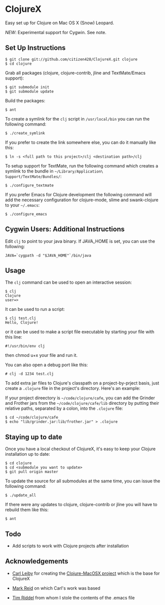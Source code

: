 ClojureX
========

Easy set up for Clojure on Mac OS X (Snow) Leopard.

*NEW*: Experimental support for Cygwin.  See note.

Set Up Instructions
-------------------

	$ git clone git://github.com/citizen428/ClojureX.git clojure
	$ cd clojure

Grab all packages (clojure, clojure-contrib, jline and TextMate/Emacs support):

	$ git submodule init
	$ git submodule update

Build the packages:
	
	$ ant

To create a symlink for the `clj` script in `/usr/local/bin` you can run the following command:

    $ ./create_symlink

If you prefer to create the link somewhere else, you can do it manually like this:

	$ ln -s <full path to this project>/clj <destination path>/clj
	
To setup support for TextMate, run the following command which creates a symlink to the bundle in `~/Library/Application\ Support/TextMate/Bundles/`:

    $ ./configure_textmate
  
If you prefer Emacs for Clojure development the following command will add the necessary configuration for clojure-mode, slime and swank-clojure to your `~/.emacs`:

    $ ./configure_emacs

Cygwin Users: Additional Instructions
-------------------------------------

Edit `clj` to point to your java binary.  If JAVA_HOME is set, you can use the following:

  ``JAVA=`cygpath -d "$JAVA_HOME"`/bin/java``

Usage
-----

The `clj` command can be used to open an interactive session:

	$ clj
	Clojure
	user=> 

It can be used to run a script:

	$ clj test.clj 
	Hello, Clojure!

or it can be used to make a script file executable by starting your file with this line:

	#!/usr/bin/env clj

then chmod u+x your file and run it.

You can also open a debug port like this:

    # clj -d 1234 test.clj
	
To add extra jar files to Clojure's classpath on a project-by-prject basis, just create a `.clojure` file in the project's directory. Here's an example: 

If your project direectory is `~/code/clojure/cafe`, you can add the Grinder and Frother jars from the `~/code/clojure/cafe/lib` directory by putting their relative paths, separated by a colon, into the `.clojure` file:

	$ cd ~/code/clojure/cafe
	$ echo "lib/grinder.jar:lib/frother.jar" > .clojure

Staying up to date
------------------

Once you have a local checkout of ClojureX, it's easy to keep your Clojure installation up to date:

    $ cd clojure
    $ cd <submodule you want to update>
    $ git pull origin master
    
To update the source for all submodules at the same time, you can issue the following command:

    $ ./update_all

If there were any updates to clojure, clojure-contrib or jline you will have to rebuild them like this:

    $ ant

Todo
----

* Add scripts to work with Clojure projects after installation

Acknowledgements
----------------

* [Carl Leiby](http://www.carlism.org/) for creating the [Clojure-MacOSX  project](http://github.com/carlism/Clojure-MacOSX/) which is the base for ClojureX

* [Mark Reid](http://mark.reid.name/) on which Carl's work was based

* [Tim Riddel](http://riddell.us/blog/) from whom I stole the contents of the .emacs file
